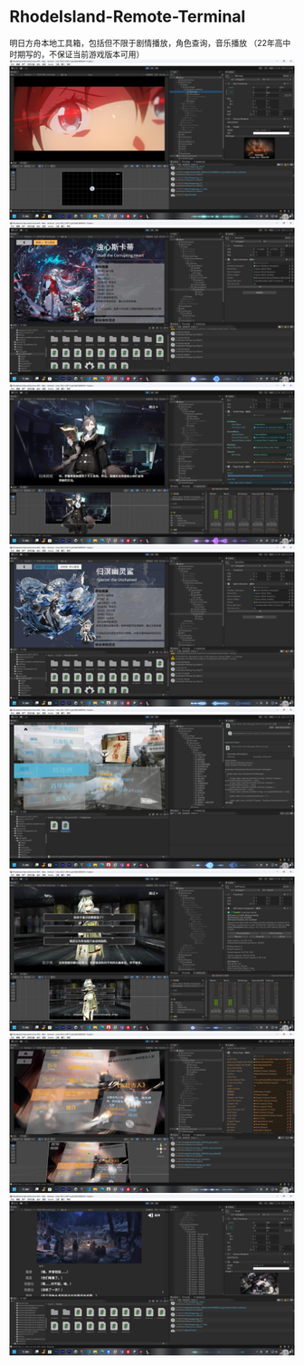 # RhodeIsland-Remote-Terminal
明日方舟本地工具箱，包括但不限于剧情播放，角色查询，音乐播放
（22年高中时期写的，不保证当前游戏版本可用）
![](./img/1.png)
![](./img/2.png)
![](./img/3.png)
![](./img/4.png)
![](./img/5.png)
![](./img/6.png)
![](./img/7.png)
![](./img/8.png)